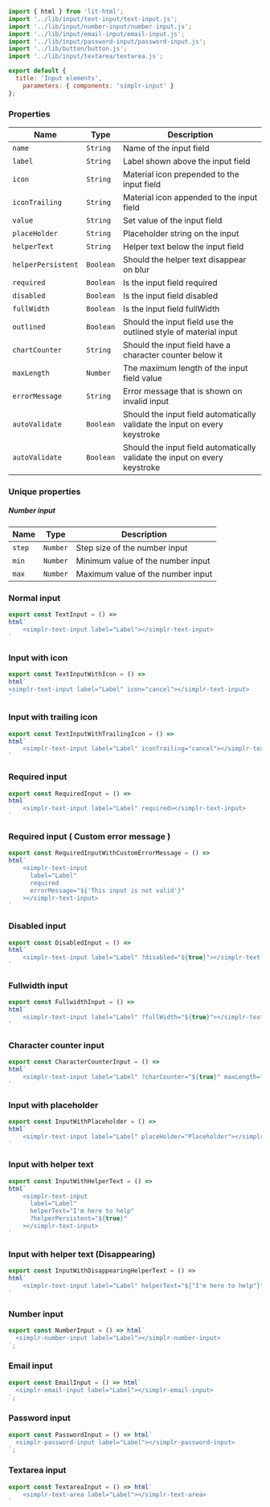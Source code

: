 ``` js script
import { html } from 'lit-html';
import '../lib/input/text-input/text-input.js';
import '../lib/input/number-input/number-input.js';
import '../lib/input/email-input/email-input.js';
import '../lib/input/password-input/password-input.js';
import '../lib/button/button.js';
import '../lib/input/textarea/textarea.js';

export default {
  title: 'Input elements',
    parameters: { components: 'simplr-input' }
};
```


### Properties

| Name | Type | Description |
|---|---|---|
| `name` | `String` | Name of the input field |
| `label` | `String` | Label shown above the input field |
| `icon` | `String` | Material icon prepended to the input field |
| `iconTrailing` | `String` | Material icon appended to the input field |
| `value` | `String` | Set value of the input field |
| `placeHolder` | `String` | Placeholder string on the input |
| `helperText` | `String` | Helper text below the input field |
| `helperPersistent` | `Boolean` | Should the helper text disappear on blur |
| `required` | `Boolean` | Is the input field required |
| `disabled` | `Boolean` | Is the input field disabled |
| `fullWidth` | `Boolean` | Is the input field fullWidth |
| `outlined` | `Boolean` | Should the input field use the outlined style of material input |
| `chartCounter` | `String` | Should the input field have a character counter below it |
| `maxLength` | `Number` | The maximum length of the input field value |
| `errorMessage` | `String` | Error message that is shown on invalid input |
| `autoValidate` | `Boolean` | Should the input field automatically validate the input on every keystroke |
| `autoValidate` | `Boolean` | Should the input field automatically validate the input on every keystroke |


### Unique properties

##### Number input

| Name | Type | Description |
|---|---|---|
| `step` | `Number` | Step size of the number input |
| `min` | `Number` | Minimum value of the number input |
| `max` | `Number` | Maximum value of the number input |


### Normal input
```js preview-story
export const TextInput = () =>
html`
    <simplr-text-input label="Label"></simplr-text-input>
`
```

### Input with icon
```js preview-story
export const TextInputWithIcon = () =>
html`
<simplr-text-input label="Label" icon="cancel"></simplr-text-input>
`
```

### Input with trailing icon
```js preview-story
export const TextInputWithTrailingIcon = () =>
html`
    <simplr-text-input label="Label" iconTrailing="cancel"></simplr-text-input>
`
```

### Required input
```js preview-story
export const RequiredInput = () =>
html`
    <simplr-text-input label="Label" required></simplr-text-input>
`
```


### Required input ( Custom error message )
```js preview-story
export const RequiredInputWithCustomErrorMessage = () =>
html`
    <simplr-text-input
      label="Label"
      required
      errorMessage="${'This input is not valid'}"
    ></simplr-text-input>
`
```

### Disabled input
```js preview-story
export const DisabledInput = () =>
html`
    <simplr-text-input label="Label" ?disabled="${true}"></simplr-text-input>
`
```

### Fullwidth input
```js preview-story
export const FullwidthInput = () =>
html`
    <simplr-text-input label="Label" ?fullWidth="${true}"></simplr-text-input>
`
```

### Character counter input
```js preview-story
export const CharacterCounterInput = () =>
html`
    <simplr-text-input label="Label" ?charCounter="${true}" maxLength="255"></simplr-text-input>
`
```

### Input with placeholder
```js preview-story
export const InputWithPlaceholder = () =>
html`
    <simplr-text-input label="Label" placeHolder="Placeholder"></simplr-text-input>
`
```

### Input with helper text
```js preview-story
export const InputWithHelperText = () =>
html`
    <simplr-text-input
      label="Label"
      helperText="I'm here to help"
      ?helperPersistent="${true}"
    ></simplr-text-input>
`
```

### Input with helper text (Disappearing)
```js preview-story
export const InputWithDisappearingHelperText = () =>
html`
    <simplr-text-input label="Label" helperText="${"I'm here to help"}"></simplr-text-input>
`
```


### Number input
```js preview-story
export const NumberInput = () => html`
  <simplr-number-input label="Label"></simplr-number-input>
`;
```

### Email input
```js preview-story
export const EmailInput = () => html`
  <simplr-email-input label="Label"></simplr-email-input>
`;
```

### Password input
```js preview-story
export const PasswordInput = () => html`
  <simplr-password-input label="Label"></simplr-password-input>
`;
```

### Textarea input

```js preview-story
export const TextareaInput = () => html`
    <simplr-text-area label="Label"></simplr-text-area>
`
```
